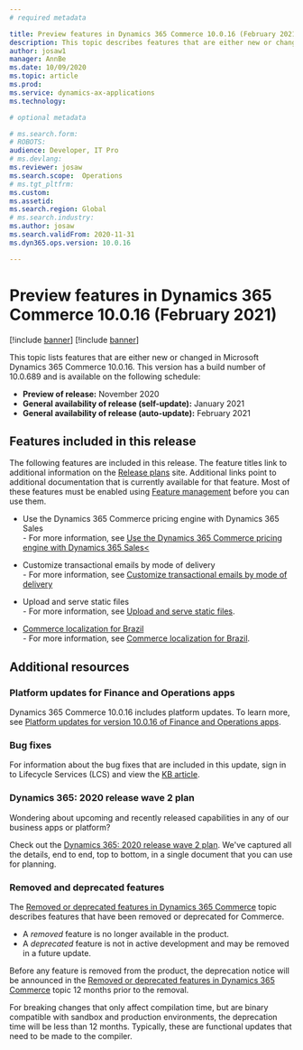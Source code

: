 ```yaml
---
# required metadata

title: Preview features in Dynamics 365 Commerce 10.0.16 (February 2021)
description: This topic describes features that are either new or changed in Dynamics 365 Commerce 10.0.16. 
author: josaw1
manager: AnnBe
ms.date: 10/09/2020
ms.topic: article
ms.prod: 
ms.service: dynamics-ax-applications
ms.technology: 

# optional metadata

# ms.search.form: 
# ROBOTS: 
audience: Developer, IT Pro
# ms.devlang: 
ms.reviewer: josaw
ms.search.scope:  Operations
# ms.tgt_pltfrm: 
ms.custom: 
ms.assetid: 
ms.search.region: Global
# ms.search.industry: 
ms.author: josaw
ms.search.validFrom: 2020-11-31 
ms.dyn365.ops.version: 10.0.16

---
```

# Preview features in Dynamics 365 Commerce 10.0.16 (February 2021)

[!include [banner](../includes/banner.md)]
[!include [banner](../includes/preview-banner.md)]

This topic lists features that are either new or changed in Microsoft Dynamics 365 Commerce 10.0.16. This version has a build number of 10.0.689 and is available on the following schedule:

- **Preview of release:** November 2020
- **General availability of release (self-update):** January 2021
- **General availability of release (auto-update):** February 2021

## Features included in this release

The following features are included in this release. The feature titles link to additional information on the [Release plans](https://docs.microsoft.com/dynamics365/release-plans/) site. Additional links point to additional documentation that is currently available for that feature. Most of these features must be enabled using [Feature management](../../fin-ops-core/fin-ops/get-started/feature-management/feature-management-overview.md) before you can use them.

- Use the Dynamics 365 Commerce pricing engine with Dynamics 365 Sales<br> - For more information, see [Use the Dynamics 365 Commerce pricing engine with Dynamics 365 Sales<](../dev-itpro/data-entities/dual-write/commerce-pricing.md)
- Customize transactional emails by mode of delivery<br> - For more information, see [Customize transactional emails by mode of delivery](../customize-email-delivery-mode.md)
- Upload and serve static files<br> - For more information, see [Upload and serve static files](../upload-serve-static-files.md).

- [Commerce localization for Brazil](https://docs.microsoft.com/dynamics365-release-plan/2020wave2/commerce/dynamics365-commerce/commerce-localization-brazil)<br> - For more information, see [Commerce localization for Brazil](../localizations/latam-bra-commerce-localization.md).

## Additional resources

### Platform updates for Finance and Operations apps

Dynamics 365 Commerce 10.0.16 includes platform updates. To learn more, see [Platform updates for version 10.0.16 of Finance and Operations apps](../../fin-ops-core/dev-itpro/get-started/whats-new-platform-updates-10-0-16.md).

### Bug fixes 
For information about the bug fixes that are included in this update, sign in to Lifecycle Services (LCS) and view the [KB article](https://fix.lcs.dynamics.com/).

### Dynamics 365: 2020 release wave 2 plan

Wondering about upcoming and recently released capabilities in any of our business apps or platform?

Check out the [Dynamics 365: 2020 release wave 2 plan](https://docs.microsoft.com/dynamics365-release-plan/2020wave2/). We've captured all the details, end to end, top to bottom, in a single document that you can use for planning.

### Removed and deprecated features

The [Removed or deprecated features in Dynamics 365 Commerce](removed-deprecated-features-commerce.md) topic describes features that have been removed or deprecated for Commerce.

- A *removed* feature is no longer available in the product.
- A *deprecated* feature is not in active development and may be removed in a future update.

Before any feature is removed from the product, the deprecation notice will be announced in the [Removed or deprecated features in Dynamics 365 Commerce](removed-deprecated-features-commerce.md) topic 12 months prior to the removal.

For breaking changes that only affect compilation time, but are binary compatible with sandbox and production environments, the deprecation time will be less than 12 months. Typically, these are functional updates that need to be made to the compiler.
